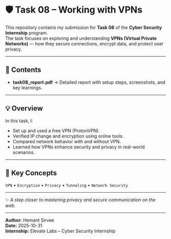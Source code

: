 # 🛡️ Task 08 – Working with VPNs  

This repository contains my submission for **Task 08** of the **Cyber Security Internship** program.  
The task focuses on exploring and understanding **VPNs (Virtual Private Networks)** — how they secure connections, encrypt data, and protect user privacy.

---

## 📄 Contents
- **task08_report.pdf** → Detailed report with setup steps, screenshots, and key learnings.

---

## 💡 Overview
In this task, I:
- Set up and used a free VPN (ProtonVPN).  
- Verified IP change and encryption using online tools.  
- Compared network behavior with and without VPN.  
- Learned how VPNs enhance security and privacy in real-world scenarios.

---

## 🧠 Key Concepts
`VPN` • `Encryption` • `Privacy` • `Tunneling` • `Network Security`

---

✨ *A step closer to mastering privacy and secure communication on the web.*

---

**Author:** Hemant Sirvee  
**Date:** 2025-10-31     
**Internship:** Elevate Labs – Cyber Security Internship

